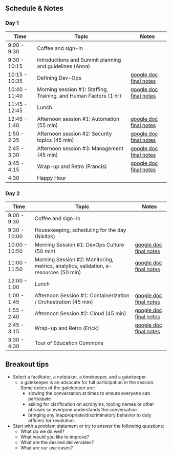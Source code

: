 
## Schedule & Notes

### Day 1
| Time | Topic | Notes |
|---|---|---|
| 9:00 - 9:30 | Coffee and sign-in | |
| 9:30 - 10:15 | Introductions and Summit planning and guidelines (Anna) | |
|10:15 - 10:35| Defining Dev-Ops | [google doc](https://docs.google.com/document/d/12M3Fnn9mg3eWsw9P2N2BneeowPKkuWJWc4DR4dKqPM8/edit) [final notes](day_one/defining_devops.md)|
| 10:40 - 11:40 | Morning session #1: Staffing, Training, and Human Factors (1 hr) | [google doc](https://docs.google.com/document/d/1CSjZuPO9rZvvCaOwucJz0pILDeFziTCrz9RvAphA7C0/edit) [final notes](day_one/am_session_one.md)|
| 11:45 - 12:45 | Lunch | |
| 12:45 - 1:40 | Afternoon session #1: Automation (55 min) | [google doc](https://docs.google.com/document/d/1MBaLsPZDBBl6fc6dZWkSi3zcGDS2G_CJH1Eb2xWoPJ8/edit) [final notes](day_one/pm_session_one.md)|
| 1:50 - 2:35 | Afternoon session #2: Security topics (45 min) | [google doc](https://docs.google.com/document/d/1IoTsEliLBhtXG47meiWEnzs4Js7YQP8vRfax46xAjAM/edit) [final notes](pm_session_two.md)|
| 2:45 - 3:30 | Afternoon session #3: Management (45 min) | [google doc](https://docs.google.com/document/d/1LX3dNZCZcrc9elpiLd_-NgnuZRpntQhaXQqwra3gmH4/edit) [final notes](day_one/pm_session_three.md)|
| 3:45 - 4:15 | Wrap-up and Retro (Francis) | [google doc](https://docs.google.com/document/d/1N9E435TSVubZtsKTgPm8TtIgy08FnDqpod2C0qyvD1I/edit) [final notes](day_one/retro_session.md) |
| 4:30 | Happy Hour ||

### Day 2
| Time | Topic | Notes |
|---|---|---|
| 9:00 - 9:30 | Coffee and sign-in | |
| 9:30 - 10:00 | Housekeeping, scheduling for the day (Nikitas) | |
| 10:00 - 10:50 | Morning Session #1: DevOps Culture (50 min) | [google doc](https://docs.google.com/document/d/1w3YoOw9qlrVN74ST2sOhUuK13C_4xNmz1oo_sp21uxY/edit) [final notes](day_two/am_session_one.md)|
| 11:00 - 11:50 | Morning Session #2: Monitoring, metrics, analytics, validation, e-resources (50 min) | [google doc](https://docs.google.com/document/d/1uv_Cb_Nnb_wqkizLu4MEWV8NWF2095PuIqDU22DgRwE/edit) [final notes](day_two/am_session_two.md)|
| 12:00 - 1:00 | Lunch | |
| 1:00 - 1:45 | Afternoon Session #1: Containerization / Orchestration (45 min) | [google doc](https://docs.google.com/document/d/1E886KZLe1snKn6LZ32D4GMK96qqT9vIw1VbceC-pyCs/edit) [final notes](day_two/pm_session_one.md)|
| 1:55 - 2:40 | Afternoon Session #2: Cloud (45 min) | [google doc](https://docs.google.com/document/d/16FN-fCyZ2jTXYRLc_2fcla2o2DsLeUafBa_x7akLfoE/edit) [final notes](day_two/pm_session_two.md)|
| 2:45 - 3:15 | Wrap-up and Retro (Erick) | [google doc](https://docs.google.com/document/d/1p0BRWbgAQ6KcW7_2zFLRdi_6GtJpPGtuMsPQt4YMBbM/edit) [final notes](day_two/retrospective.md) |
| 3:30 - 4:30 | Tour of Education Commons | |


## Breakout tips
* Select a facilitator, a notetaker, a timekeeper, and a gatekeeper
  * a gatekeeper is an advocate for full participation in the session. Some duties of the gatekeeper are:
    * slowing the conversation at times to ensure everyone can participate
    * asking for clarification on acronyms, tooling names or other phrases so everyone understands the conversation
    * bringing any inappropriate/discriminatory behavior to duty officers for resolution
* Start with a problem statement or try to answer the following questions:
  * What do we do well?
  * What would you like to improve?
  * What are the desired deliverables?
  * What are our use cases?
